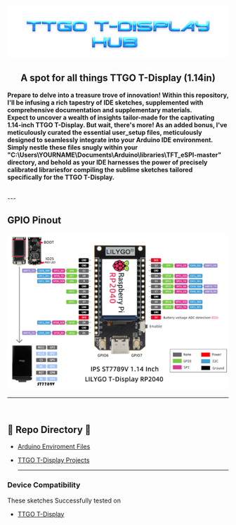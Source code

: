 ![Header](images/mainheader.png)
<br>

<div align="center">
  
## A spot for all things TTGO T-Display (1.14in)

</div>

<b>Prepare to delve into a treasure trove of innovation! Within this repository, I'll be infusing a rich tapestry of IDE sketches, supplemented with comprehensive documentation and supplementary materials. 
<br>
Expect to uncover a wealth of insights tailor-made for the captivating 1.14-inch TTGO T-Display.
But wait, there's more! As an added bonus, I've meticulously curated the essential user_setup files, meticulously designed to seamlessly integrate into your Arduino IDE environment. 
<br> 
Simply nestle these files snugly within your "C:\Users\YOURNAME\Documents\Arduino\libraries\TFT_eSPI-master" directory, and behold as your IDE harnesses the power of precisely calibrated librariesfor compiling the sublime sketches tailored specifically for the TTGO T-Display.</b>

<br>
---

## GPIO Pinout

![GPIO](images/gpio.jpg)

<hr>
<br>

## 📁 Repo Directory 📁

- <a href=https://github.com/ATOMNFT/ESP32-TTGO-T-Display-Hub/tree/main/Arduino%20Files>Arduino Enviroment Files</a>
- <a href=https://github.com/ATOMNFT/ESP32-TTGO-T-Display-Hub/tree/main/Projects>TTGO T-Display Projects</a>
  
  <hr>
  
### Device Compatibility

These sketches Successfully tested on
- [TTGO T-Display](https://www.aliexpress.us/item/3256805784238887.html?spm=a2g0o.order_list.order_list_main.17.1ecc1802gBNP2R&gatewayAdapt=glo2usa)
